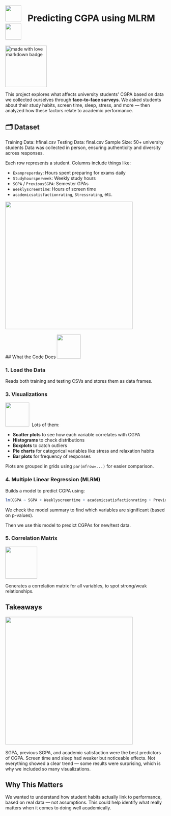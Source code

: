 # <img src="https://user-images.githubusercontent.com/74038190/213844263-a8897a51-32f4-4b3b-b5c2-e1528b89f6f3.png" width="50px" /> &nbsp; Predicting CGPA using MLRM  &nbsp; <img src="https://user-images.githubusercontent.com/74038190/213844263-a8897a51-32f4-4b3b-b5c2-e1528b89f6f3.png" width="50px" /> 


<a href="https://github.com/Anmol-Baranwal/GIFs-For-Readme"><img src="https://forthebadge.com/images/badges/built-with-love.svg" width="130" alt="made with love  markdown badge" ></a> 

This project explores what affects university students' CGPA based on data we collected ourselves through **face-to-face surveys**. We asked students about their study habits, screen time, sleep, stress, and more — then analyzed how these factors relate to academic performance.


## 🗂 Dataset
Training Data: hfinal.csv
Testing Data: final.csv
Sample Size: 50+ university students
Data was collected in person, ensuring authenticity and diversity across responses.


Each row represents a student. Columns include things like:

* `Exampreperday`: Hours spent preparing for exams daily
* `Studyhoursperweek`: Weekly study hours
* `SGPA` / `PreviousSGPA`: Semester GPAs
* `Weeklyscreentime`: Hours of screen time
* `academicsatisfactionrating`, `Stressrating`, etc.
  
<img src="https://github.com/Anmol-Baranwal/Cool-GIFs-For-GitHub/assets/74038190/f5384ba2-bf78-4be4-94be-4559c1827245" width="400">
<br><br>
## What the Code Does
<img src="https://github.com/Anmol-Baranwal/Cool-GIFs-For-GitHub/assets/74038190/7bb1e704-6026-48f9-8435-2f4d40101348" width="75">&nbsp;

### 1. Load the Data

Reads both training and testing CSVs and stores them as data frames.

### 3. Visualizations

   <img src="https://github.com/Anmol-Baranwal/Cool-GIFs-For-GitHub/assets/74038190/7cc5988c-f607-4d4f-ab01-360a4f9321eb" width="75">&nbsp;
Lots of them:

* **Scatter plots** to see how each variable correlates with CGPA
* **Histograms** to check distributions
* **Boxplots** to catch outliers
* **Pie charts** for categorical variables like stress and relaxation habits
* **Bar plots** for frequency of responses

Plots are grouped in grids using `par(mfrow=...)` for easier comparison.

### 4. Multiple Linear Regression (MLRM)

Builds a model to predict CGPA using:

```r
lm(CGPA ~ SGPA + Weeklyscreentime + academicsatisfactionrating + PreviousSGPA)
```

We check the model summary to find which variables are significant (based on p-values).

Then we use this model to predict CGPAs for new/test data.

### 5. Correlation Matrix 
  <img src="https://user-images.githubusercontent.com/74038190/226127923-0e8b7792-7b3c-462b-951b-63c96ba1a5af.gif" width="100">

Generates a correlation matrix for all variables, to spot strong/weak relationships.

## Takeaways

<img src="https://github.com/Anmol-Baranwal/Cool-GIFs-For-GitHub/assets/74038190/491e3e44-11a0-487a-b07b-717f677bbe4a" width="400">
<br><br>
SGPA, previous SGPA, and academic satisfaction were the best predictors of CGPA.
Screen time and sleep had weaker but noticeable effects.
Not everything showed a clear trend — some results were surprising, which is why we included so many visualizations.

## Why This Matters

We wanted to understand how student habits actually link to performance, based on real data — not assumptions. This could help identify what really matters when it comes to doing well academically.



